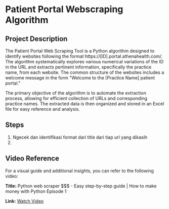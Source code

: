 # Patient Portal Webscraping Algorithm

## Project Description
The Patient Portal Web Scraping Tool is a Python algorithm designed to identify websites following the format https://[ID].portal.athenahealth.com/. The algorithm systematically explores various numerical variations of the ID in the URL and extracts pertinent information, specifically the practice name, from each website. The common structure of the websites includes a welcome message in the form "Welcome to the [Practice Name] patient portal."

The primary objective of the algorithm is to automate the extraction process, allowing for efficient collection of URLs and corresponding practice names. The extracted data is then organized and stored in an Excel file for easy reference and analysis.

## Steps
1. Ngecek dan identifikasi format dari title dari tiap url yang dikasih
2. 

## Video Reference
For a visual guide and additional insights, you can refer to the following video:

**Title:** Python web scraper $$$ - Easy step-by-step guide | How to make money with Python Episode 1

**Link:** [Watch Video](https://www.youtube.com/watch?v=awoEELnQzVg&list=PLq1YsG1H2jMWSjtGMsfGH48DvPQX1VP-I&index=1)
